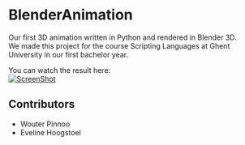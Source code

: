 BlenderAnimation
================

Our first 3D animation written in Python and rendered in Blender 3D.   
We made this project for the course Scripting Languages at Ghent University in our first bachelor year.   

You can watch the result here:   
[![ScreenShot](https://raw.github.com/wpinnoo/BlenderAnimation/master/screenshot.png)](http://youtu.be/T6MyzutNWaw)

Contributors
------------
* Wouter Pinnoo
* Eveline Hoogstoel

